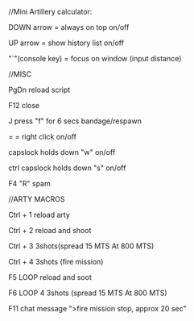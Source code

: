 //Mini Artillery calculator:

DOWN arrow = always on top on/off

UP arrow = show history list on/off

"`"(console key) = focus on window (input distance)

//MISC

PgDn reload script

F12 close

J press "f" for 6 secs bandage/respawn

= = right click on/off

capslock holds down "w" on/off

ctrl capslock holds down "s" on/off

F4 "R" spam

//ARTY MACROS

Ctrl + 1 reload arty

Ctrl + 2 reload and shoot

Ctrl + 3 3shots(spread 15 MTS At 800 MTS)

Ctrl + 4 3shots (fire mission)

F5 LOOP reload and soot

F6 LOOP 4 3shots (spread 15 MTS At 800 MTS)

F11 chat message ">fire mission stop, approx 20 sec"
